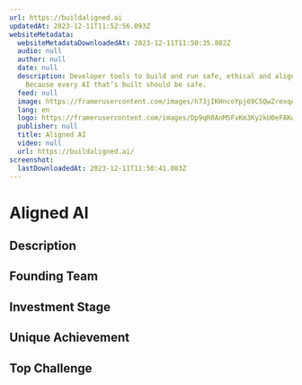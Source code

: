 ```yaml
---
url: https://buildaligned.ai
updatedAt: 2023-12-11T11:52:56.093Z
websiteMetadata:
  websiteMetadataDownloadedAt: 2023-12-11T11:50:35.882Z
  audio: null
  author: null
  date: null
  description: Developer tools to build and run safe, ethical and aligned AI.
    Because every AI that’s built should be safe.
  feed: null
  image: https://framerusercontent.com/images/h73jIKHncoYpj69C5QwZrexqA.png
  lang: en
  logo: https://framerusercontent.com/images/Dp9qR0AnMSFvKm3Ky2kU0eFAKw.png
  publisher: null
  title: Aligned AI
  video: null
  url: https://buildaligned.ai/
screenshot:
  lastDownloadedAt: 2023-12-11T11:50:41.083Z
---
```

# Aligned AI
## Description
## Founding Team
## Investment Stage
## Unique Achievement
## Top Challenge
